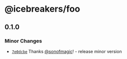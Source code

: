 # @icebreakers/foo

## 0.1.0

### Minor Changes

- [`7e0dcbe`](https://github.com/sonofmagic/monorepo-template/commit/7e0dcbedb95f83746586015d483f5ef50f3fd996) Thanks [@sonofmagic](https://github.com/sonofmagic)! - release minor version
